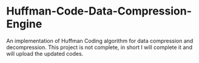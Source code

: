 # Huffman-Code-Data-Compression-Engine
An implementation of Huffman Coding algorithm for data compression and decompression. This project is not complete, in short I will complete it and will upload the updated codes.
